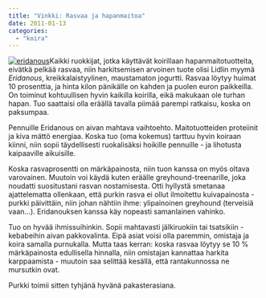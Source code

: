 ```yaml
---
title: "Vinkki: Rasvaa ja hapanmaitoa"
date: 2011-01-13
categories: 
  - "koira"
---
```


[![](images/eridanous.jpg "eridanous")](https://www.katiska.eu/wp-content/uploads/2011/01/eridanous.jpg)Kaikki ruokkijat, jotka käyttävät koirillaan hapanmaitotuotteita, eivätkä pelkää rasvaa, niin harkitsemisen arvoinen tuote olisi Lidlin myymä _Eridanous_, kreikkalaistyylinen, maustamaton jogurtti. Rasvaa löytyy huimat 10 prosenttia, ja hinta kilon pänikälle on kahden ja puolen euron paikkeilla. On toiminut kohtuullisen hyvin kaikilla koirilla, eikä makukaan ole turhan hapan. Tuo saattaisi olla eräällä tavalla piimää parempi ratkaisu, koska on paksumpaa.

<!--more-->

Pennuille Eridanous on aivan mahtava vaihtoehto. Maitotuotteiden proteiinit ja kiva mättö energiaa. Koska tuo (oma kokemus) tarttuu hyvin koiraan kiinni, niin sopii täydellisesti ruokalisäksi hoikille pennuille - ja lihotusta kaipaaville aikuisille.

Koska rasvaprosentti on märkäpainosta, niin tuon kanssa on myös oltava varovainen. Muutoin voi käydä kuten eräälle greyhound-treenarille, joka noudatti suositustani rasvan nostamisesta. Otti hyllystä smetanaa ajattelematta ollenkaan, että purkin rasva ei ollut ilmoitettu kuivapainosta - purkki päivittäin, niin johan nähtiin ihme: ylipainoinen greyhound (terveisiä vaan...). Eridanouksen kanssa käy nopeasti samanlainen vahinko.

Tuo on hyvää ihmissuihinkin. Sopii mahtavasti jälkiruokiin tai tsatsikiin - kebabeihin aivan pakkovalinta. Eipä asiat voisi olla paremmin, omistaja ja koira samalla purnukalla. Mutta taas kerran: koska rasvaa löytyy se 10 % märkäpainosta edullisella hinnalla, niin omistajan kannattaa harkita karppaamista - muutoin saa selittää kesällä, että rantakunnossa ne mursutkin ovat.

Purkki toimii sitten tyhjänä hyvänä pakasterasiana.
